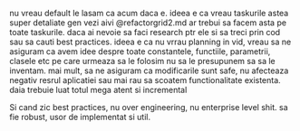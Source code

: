 nu vreau default le lasam ca acum daca e. ideea e ca vreau taskurile astea super detaliate gen vezi aivi @refactorgrid2.md 
ar trebui sa facem asta pe toate taskurile. daca ai nevoie sa faci research ptr ele si sa treci prin cod sau sa cauti best practices. ideea e ca nu vrrau planning in vid, vreau sa ne asiguram ca avem idee despre toate constantele, functiile, parametrii, clasele etc pe care urmeaza sa le folosim nu sa le presupunem sa sa le inventam. mai mult, sa ne asiguram ca modificarile sunt safe, nu afecteaza negativ resrul aplicatiei sau mai rau sa scoatem functionalitate existenta. daia trebuie luat totul mega atent si incremental

Si cand zic best practices, nu over engineering, nu enterprise level shit. sa fie robust, usor de implementat si util.